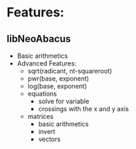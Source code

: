 # Features:
## libNeoAbacus
- Basic arithmetics
- Advanced Features:
    - sqrt(radicant, nt-squareroot)
    - pwr(base, exponent)
    - log(base, exponent)
    - equations
        - solve for variable
        - crossings with the x and y axis
    - matrices
        - basic arithmetics
        - invert
        - vectors
